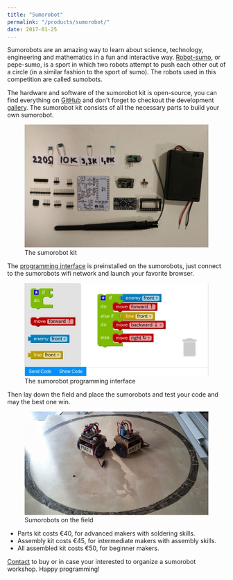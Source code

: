 ```yaml
---
title: "Sumorobot"
permalink: "/products/sumorobot/"
date: 2017-01-25
---
```


Sumorobots are an amazing way to learn about science, technology, engineering and mathematics in a fun and interactive way. [Robot-sumo](https://en.wikipedia.org/wiki/Robot-sumo), or pepe-sumo, is a sport in which two robots attempt to push each other out of a circle (in a similar fashion to the sport of sumo). The robots used in this competition are called sumobots.

The hardware and software of the sumorobot kit is open-source, you can find everything on [GitHub](https://github.com/robokoding) and don't forget to checkout the development [gallery](https://goo.gl/photos/vJf1QYrnvfJTh55V8). The sumorobot kit consists of all the necessary parts to build your own sumorobot.
<figure>
  <img src="/assets/images/kit.jpg" alt="sumorobots">
  <figcaption>The sumorobot kit</figcaption>
</figure>

The [programming interface](/sumorobot/) is preinstalled on the sumorobots, just connect to the sumorobots wifi network and launch your favorite browser.

<figure>
  <img src="/assets/images/blockly.jpg" alt="sumorobots">
  <figcaption>The sumorobot programming interface</figcaption>
</figure>

Then lay down the field and place the sumorobots and test your code and may the best one win.

<figure>
  <img src="/assets/images/sumorobots.jpg" alt="sumorobots">
  <figcaption>Sumorobots on the field</figcaption>
</figure>

* Parts kit costs €40, for advanced makers with soldering skills.
* Assembly kit costs €45, for intermediate makers with assembly skills.
* All assembled kit costs €50, for beginner makers.

[Contact](/contact/) to buy or in case your interested to organize a sumorobot workshop.
Happy programming!
